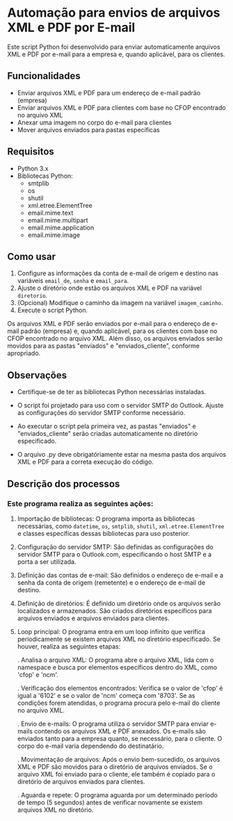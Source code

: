 # Automação para envios de arquivos XML e PDF por E-mail

Este script Python foi desenvolvido para enviar automaticamente arquivos XML e PDF por e-mail para a empresa e, quando aplicável, para os clientes.

## Funcionalidades

- Enviar arquivos XML e PDF para um endereço de e-mail padrão (empresa)
- Enviar arquivos XML e PDF para clientes com base no CFOP encontrado no arquivo XML
- Anexar uma imagem no corpo do e-mail para clientes
- Mover arquivos enviados para pastas específicas

## Requisitos

- Python 3.x
- Bibliotecas Python:
    - smtplib
    - os
    - shutil
    - xml.etree.ElementTree
    - email.mime.text
    - email.mime.multipart
    - email.mime.application
    - email.mime.image

## Como usar

1. Configure as informações da conta de e-mail de origem e destino nas variáveis `email_de`, `senha` e `email_para`.
2. Ajuste o diretório onde estão os arquivos XML e PDF na variável `diretorio`.
3. (Opcional) Modifique o caminho da imagem na variável `imagem_caminho`.
4. Execute o script Python.

Os arquivos XML e PDF serão enviados por e-mail para o endereço de e-mail padrão (empresa) e, quando aplicável, para os clientes com base no CFOP encontrado no arquivo XML. Além disso, os arquivos enviados serão movidos para as pastas "enviados" e "enviados_cliente", conforme apropriado.

## Observações

- Certifique-se de ter as bibliotecas Python necessárias instaladas.

- O script foi projetado para uso com o servidor SMTP do Outlook. Ajuste as configurações do servidor SMTP conforme necessário.

- Ao executar o script pela primeira vez, as pastas "enviados" e "enviados_cliente" serão criadas automaticamente no diretório especificado.

- O arquivo .py deve obrigatóriamente estar na mesma pasta dos arquivos XML e PDF para a correta execução do código.

## Descrição dos processos 

### Este programa realiza as seguintes ações:

1. Importação de bibliotecas: O programa importa as bibliotecas necessárias, como `datetime`, `os`, `smtplib`, `shutil`, `xml.etree.ElementTree` e classes específicas dessas bibliotecas para uso posterior.

2. Configuração do servidor SMTP: São definidas as configurações do servidor SMTP para o Outlook.com, especificando o host SMTP e a porta a ser utilizada.

3. Definição das contas de e-mail: São definidos o endereço de e-mail e a senha da conta de origem (remetente) e o endereço de e-mail de destino.

4. Definição de diretórios: É definido um diretório onde os arquivos serão localizados e armazenados. São criados diretórios específicos para arquivos enviados e arquivos enviados para clientes.

5. Loop principal: O programa entra em um loop infinito que verifica periodicamente se existem arquivos XML no diretório especificado. Se houver, realiza as seguintes etapas:

   . Analisa o arquivo XML: O programa abre o arquivo XML, lida com o namespace e busca por elementos específicos dentro do XML, como 'cfop' e 'ncm'.

   . Verificação dos elementos encontrados: Verifica se o valor de 'cfop' é igual a '6102' e se o valor de 'ncm' começa com '8703'. Se as condições forem atendidas, o programa procura pelo e-mail do cliente no arquivo XML.

   . Envio de e-mails: O programa utiliza o servidor SMTP para enviar e-mails contendo os arquivos XML e PDF anexados. Os e-mails são enviados tanto para a empresa quanto, se necessário, para o cliente. O corpo do e-mail varia dependendo do destinatário.

   . Movimentação de arquivos: Após o envio bem-sucedido, os arquivos XML e PDF são movidos para o diretório de arquivos enviados. Se o arquivo XML foi enviado para o cliente, ele também é copiado para o diretório de arquivos enviados para clientes.

   . Aguarda e repete: O programa aguarda por um determinado período de tempo (5 segundos) antes de verificar novamente se existem arquivos XML no diretório.
